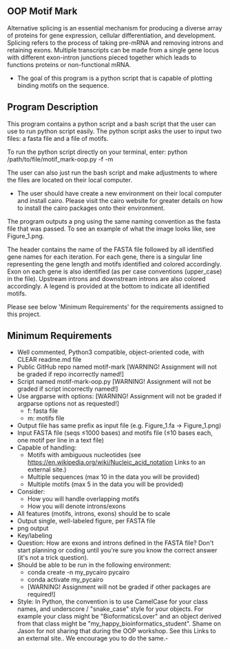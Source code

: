 ## OOP Motif Mark ##

Alternative splicing is an essential mechanism for producing a diverse array of proteins for gene expression, cellular differentiation, and development. Splicing refers to the process of taking pre-mRNA and removing introns and retaining exons. Multiple transcripts can be made from a single gene locus with different exon-intron junctions pieced together which leads to functions proteins or non-functional mRNA.

- The goal of this program is a python script that is capable of plotting binding motifs on the sequence. 

## Program Description ##

This program contains a python script and a bash script that the user can use to run python script easily. The python script asks the user to input two files: a fasta file and a file of motifs. 

To run the python script directly on your terminal, enter: python /path/to/file/motif_mark-oop.py -f <fasta file name> -m <motifs file name>

The user can also just run the bash script and make adjustments to where the files are located on their local computer. 

- The user should have create a new environment on their local computer and install cairo. Please visit the cairo website for greater details on how to install the cairo packages onto their environment. 

The program outputs a png using the same naming convention as the fasta file that was passed. To see an example of what the image looks like, see Figure_1.png. 

The header contains the name of the FASTA file followed by all identified gene names for each iteration. For each gene, there is a singular line representing the gene length and motifs identified and colored accordingly. Exon on each gene is also identified (as per case conventions (upper_case) in the file). Upstream introns and downstream introns are also colored accordingly. A legend is provided at the bottom to indicate all identified motifs. 

Please see below 'Minimum Requirements' for the requirements assigned to this project.

## Minimum Requirements ##
- Well commented, Python3 compatible, object-oriented code, with CLEAR readme.md file
- Public GitHub repo named motif-mark [WARNING! Assignment will not be graded if repo incorrectly named!]
- Script named motif-mark-oop.py [WARNING! Assignment will not be graded if script incorrectly named!]
- Use argparse with options: [WARNING! Assignment will not be graded if argparse options not as requested!]
    - f: fasta file
    - m: motifs file
- Output file has same prefix as input file (e.g. Figure_1.fa -> Figure_1.png)
- Input FASTA file (seqs ≤1000 bases) and motifs file (≤10 bases each, one motif per line in a text file)
- Capable of handling:
    - Motifs with ambiguous nucleotides (see https://en.wikipedia.org/wiki/Nucleic_acid_notation Links to an external site.)
    - Multiple sequences (max 10 in the data you will be provided)
    - Multiple motifs (max 5 in the data you will be provided)
- Consider:
    - How you will handle overlapping motifs
    - How you will denote introns/exons
- All features (motifs, introns, exons) should be to scale
- Output single, well-labeled figure, per FASTA file
- png output
- Key/labeling
- Question: How are exons and introns defined in the FASTA file? Don't start planning or coding until you're sure you know the correct answer (it's not a trick question).
- Should be able to be run in the following environment:
    - conda create -n my_pycairo pycairo
    - conda activate my_pycairo
    - [WARNING! Assignment will not be graded if other packages are required!]
- Style: In Python, the convention is to use CamelCase for your class names, and underscore / "snake_case" style for your objects. For example your class might be "BioformaticsLover" and an object derived from that class might be "my_happy_bioinformatics_student".  Shame on Jason for not sharing that during the OOP workshop. See this Links to an external site.. We encourage you to do the same.-